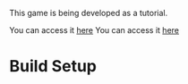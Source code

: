 This game is being developed as a tutorial.

You can access it [here](https://simple-car-game.herokuapp.com/)
You can access it [here](https://medium.com/@gdomaradzki/how-to-make-a-simple-multiplayer-online-car-game-with-javascript-89d47908f995)

# Build Setup
```bash
